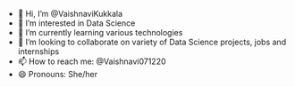 - 👋 Hi, I’m @VaishnaviKukkala
- 👀 I’m interested in Data Science
- 🌱 I’m currently learning various technologies 
- 💞️ I’m looking to collaborate on variety of Data Science projects, jobs and internships 
- 📫 How to reach me: @Vaishnavi071220
- 😄 Pronouns: She/her 
  

<!---
Vaishnavi071220/Vaishnavi071220 is a ✨ special ✨ repository because its `README.md` (this file) appears on your GitHub profile.
You can click the Preview link to take a look at your changes.
--->
